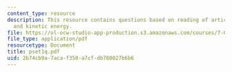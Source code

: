```yaml
---
content_type: resource
description: This resource contains questions based on reading of article, hemoglobin
  and kinetic energy.
file: https://ol-ocw-studio-app-production.s3.amazonaws.com/courses/7-014-introductory-biology-spring-2005/2b74cb9a7acaf350a7cfdb780027b6b6_pset1q.pdf
file_type: application/pdf
resourcetype: Document
title: pset1q.pdf
uid: 2b74cb9a-7aca-f350-a7cf-db780027b6b6
---
```

